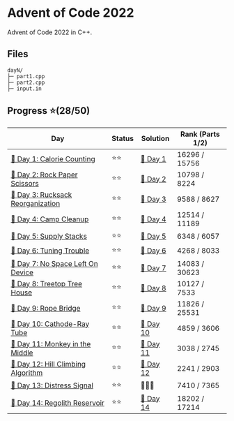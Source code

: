 # Advent of Code 2022
Advent of Code 2022 in C++.

## Files
```
dayN/
├─ part1.cpp
├─ part2.cpp
├─ input.in
```

## Progress ⭐(28/50)
| Day | Status | Solution | Rank (Parts 1/2) |
| ----------- | ---------| -------- | --------- |
| [🎄 Day 1: Calorie Counting](https://adventofcode.com/2022/day/1) | ⭐⭐ | [🎯 Day 1](2022/day1/)   | 16296 / 15756 |
| [🎄 Day 2: Rock Paper Scissors](https://adventofcode.com/2022/day/2) | ⭐⭐ | [🎯 Day 2](2022/day2/) | 10798 / 8224 |
| [🎄 Day 3: Rucksack Reorganization](https://adventofcode.com/2022/day/3) | ⭐⭐ | [🎯 Day 3](2022/day3/) | 9588 / 8627 |
| [🎄 Day 4: Camp Cleanup](https://adventofcode.com/2022/day/4) | ⭐⭐ | [🎯 Day 4](2022/day4/) | 12514 / 11189 |
| [🎄 Day 5: Supply Stacks](https://adventofcode.com/2022/day/5) | ⭐⭐ | [🎯 Day 5](2022/day5/) | 6348 / 6057 |
| [🎄 Day 6: Tuning Trouble](https://adventofcode.com/2022/day/6) | ⭐⭐ | [🎯 Day 6](2022/day6/) | 4268 / 8033 |
| [🎄 Day 7: No Space Left On Device](https://adventofcode.com/2022/day/7) | ⭐⭐ | [🎯 Day 7](2022/day7/) | 14083 / 30623 |
| [🎄 Day 8: Treetop Tree House](https://adventofcode.com/2022/day/8) | ⭐⭐ | [🎯 Day 8](2022/day8/) | 10127 / 7533 |
| [🎄 Day 9: Rope Bridge](https://adventofcode.com/2022/day/9) | ⭐⭐ | [🎯 Day 9](2022/day9/) | 11826 / 25531 |
| [🎄 Day 10: Cathode-Ray Tube](https://adventofcode.com/2022/day/10) | ⭐⭐ | [🎯 Day 10](2022/day10/) | 4859 / 3606 |
| [🎄 Day 11: Monkey in the Middle](https://adventofcode.com/2022/day/11) | ⭐⭐ | [🎯 Day 11](2022/day11/) | 3038 / 2745 |
| [🎄 Day 12: Hill Climbing Algorithm](https://adventofcode.com/2022/day/12) | ⭐⭐ | [🎯 Day 12](2022/day12/) | 2241 / 2903 |
| [🎄 Day 13: Distress Signal](https://adventofcode.com/2022/day/13) | ⭐⭐ | 👿🐍👿 | 7410 / 7365 |
| [🎄 Day 14: Regolith Reservoir](https://adventofcode.com/2022/day/14) | ⭐⭐ | [🎯 Day 14](2022/day14/) | 18202 / 17214 |
